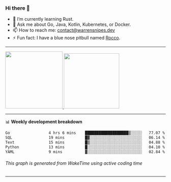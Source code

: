 ### Hi there 👋

- 🌱 I’m currently learning Rust.
- 💬 Ask me about Go, Java, Kotlin, Kubernetes, or Docker.
- 📫 How to reach me: contact@warrensnipes.dev
- ⚡ Fun fact: I have a blue nose pitbull named [Rocco](https://i.imgur.com/iLsSCKu.jpg).

-------


<a href="https://github.com/LockedThread/LockedThread">
  <img height="180em" src="https://github-readme-stats.vercel.app/api?username=LockedThread&theme=transparent&bg_color=00000000&show_icons=true&count_private=true" />
  <img height="174em" src="https://github-readme-stats.vercel.app/api/top-langs?username=LockedThread&theme=transparent&layout=compact&hide_progress=true&bg_color=00000000" />
  </a>

-------

📊 **Weekly development breakdown**
<!--START_SECTION:waka-->

```txt
Go                 4 hrs 6 mins    ███████████████████▒░░░░░   77.07 %
SQL                19 mins         █▓░░░░░░░░░░░░░░░░░░░░░░░   06.14 %
Text               15 mins         █▒░░░░░░░░░░░░░░░░░░░░░░░   04.88 %
Python             13 mins         █░░░░░░░░░░░░░░░░░░░░░░░░   04.10 %
YAML               9 mins          ▓░░░░░░░░░░░░░░░░░░░░░░░░   02.84 %
```

<!--END_SECTION:waka-->
###### *This graph is generated from WakeTime using active coding time*
-------
